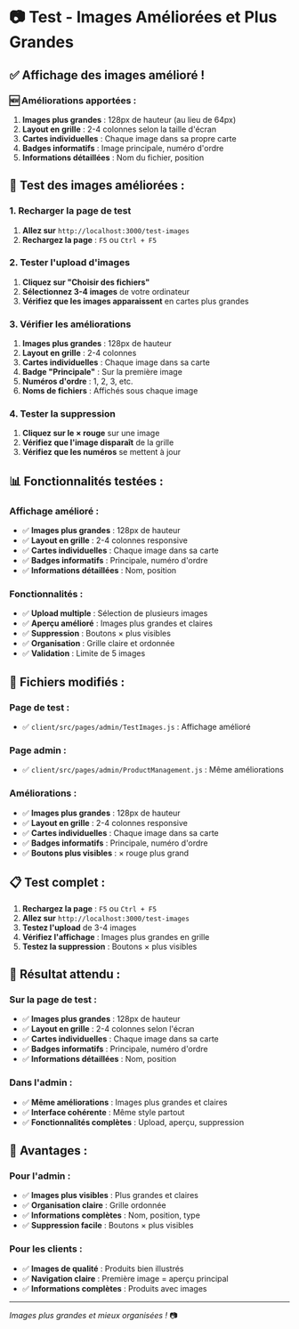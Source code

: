 # 📷 Test - Images Améliorées et Plus Grandes

## ✅ **Affichage des images amélioré !**

### **🆕 Améliorations apportées :**
1. **Images plus grandes** : 128px de hauteur (au lieu de 64px)
2. **Layout en grille** : 2-4 colonnes selon la taille d'écran
3. **Cartes individuelles** : Chaque image dans sa propre carte
4. **Badges informatifs** : Image principale, numéro d'ordre
5. **Informations détaillées** : Nom du fichier, position

## 🧪 **Test des images améliorées :**

### **1. Recharger la page de test**
1. **Allez sur** `http://localhost:3000/test-images`
2. **Rechargez la page** : `F5` ou `Ctrl + F5`

### **2. Tester l'upload d'images**
1. **Cliquez sur "Choisir des fichiers"**
2. **Sélectionnez 3-4 images** de votre ordinateur
3. **Vérifiez que les images apparaissent** en cartes plus grandes

### **3. Vérifier les améliorations**
1. **Images plus grandes** : 128px de hauteur
2. **Layout en grille** : 2-4 colonnes
3. **Cartes individuelles** : Chaque image dans sa carte
4. **Badge "Principale"** : Sur la première image
5. **Numéros d'ordre** : 1, 2, 3, etc.
6. **Noms de fichiers** : Affichés sous chaque image

### **4. Tester la suppression**
1. **Cliquez sur le × rouge** sur une image
2. **Vérifiez que l'image disparaît** de la grille
3. **Vérifiez que les numéros** se mettent à jour

## 📊 **Fonctionnalités testées :**

### **Affichage amélioré :**
- ✅ **Images plus grandes** : 128px de hauteur
- ✅ **Layout en grille** : 2-4 colonnes responsive
- ✅ **Cartes individuelles** : Chaque image dans sa carte
- ✅ **Badges informatifs** : Principale, numéro d'ordre
- ✅ **Informations détaillées** : Nom, position

### **Fonctionnalités :**
- ✅ **Upload multiple** : Sélection de plusieurs images
- ✅ **Aperçu amélioré** : Images plus grandes et claires
- ✅ **Suppression** : Boutons × plus visibles
- ✅ **Organisation** : Grille claire et ordonnée
- ✅ **Validation** : Limite de 5 images

## 🔧 **Fichiers modifiés :**

### **Page de test :**
- ✅ `client/src/pages/admin/TestImages.js` : Affichage amélioré

### **Page admin :**
- ✅ `client/src/pages/admin/ProductManagement.js` : Même améliorations

### **Améliorations :**
- ✅ **Images plus grandes** : 128px de hauteur
- ✅ **Layout en grille** : 2-4 colonnes responsive
- ✅ **Cartes individuelles** : Chaque image dans sa carte
- ✅ **Badges informatifs** : Principale, numéro d'ordre
- ✅ **Boutons plus visibles** : × rouge plus grand

## 📋 **Test complet :**

1. **Rechargez la page** : `F5` ou `Ctrl + F5`
2. **Allez sur** `http://localhost:3000/test-images`
3. **Testez l'upload** de 3-4 images
4. **Vérifiez l'affichage** : Images plus grandes en grille
5. **Testez la suppression** : Boutons × plus visibles

## 🎯 **Résultat attendu :**

### **Sur la page de test :**
- ✅ **Images plus grandes** : 128px de hauteur
- ✅ **Layout en grille** : 2-4 colonnes selon l'écran
- ✅ **Cartes individuelles** : Chaque image dans sa carte
- ✅ **Badges informatifs** : Principale, numéro d'ordre
- ✅ **Informations détaillées** : Nom, position

### **Dans l'admin :**
- ✅ **Même améliorations** : Images plus grandes et claires
- ✅ **Interface cohérente** : Même style partout
- ✅ **Fonctionnalités complètes** : Upload, aperçu, suppression

## 🚀 **Avantages :**

### **Pour l'admin :**
- ✅ **Images plus visibles** : Plus grandes et claires
- ✅ **Organisation claire** : Grille ordonnée
- ✅ **Informations complètes** : Nom, position, type
- ✅ **Suppression facile** : Boutons × plus visibles

### **Pour les clients :**
- ✅ **Images de qualité** : Produits bien illustrés
- ✅ **Navigation claire** : Première image = aperçu principal
- ✅ **Informations complètes** : Produits avec images

---
*Images plus grandes et mieux organisées !* 📷
